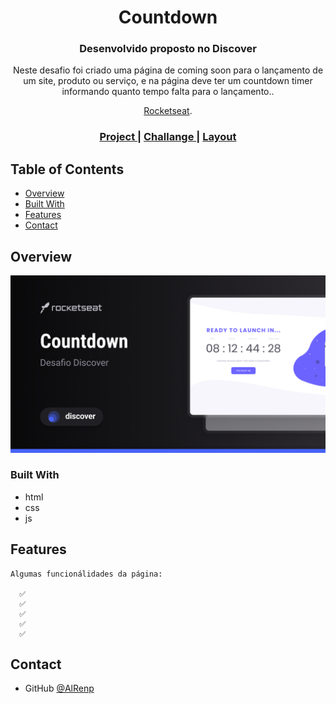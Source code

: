 <h1 align="center">Countdown</h1>

<div align="center">
   <h3> Desenvolvido proposto no Discover</h3>
    <p>Neste desafio foi criado uma página de coming soon para o lançamento de um site, produto ou serviço, e na página deve ter um countdown timer informando quanto tempo falta para o lançamento..</p> 

   <a href="https://rocketseat.com.br">Rocketseat</a>.
</div>

<div align="center">
  <h3>
    <a href="https://alrenp.github.io/foguetes/nlw/trilha%20explorer/08-doctorCare/">
      Project 
    </a>
    |
    <a href="https://efficient-sloth-d85.notion.site/Desafio-Countdown-4572ce6f5c91469abe0171f454a13e3f">
      Challange
    </a>
    |
    <a href="https://www.figma.com/community/file/1241118909933443687">
      Layout
    </a>
  </h3>
</div>


## Table of Contents

- [Overview](#overview)
- [Built With](#built-with)
- [Features](#features)
- [Contact](#contact)


## Overview

![screenshot](.github/preview.png)

### Built With
- html
- css
- js
## Features
  <p>
    
  </p>
    
    Algumas funcionálidades da página:

      ✅ 
      ✅ 
      ✅ 
      ✅ 
      ✅ 

## Contact

- GitHub [@AlRenp](https://github.com/alrenp)
